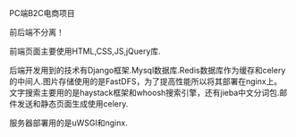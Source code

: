 PC端B2C电商项目

前后端不分离！

前端页面主要使用HTML,CSS,JS,jQuery库.

后端开发用到的技术有Django框架.Mysql数据库.Redis数据库作为缓存和celery的中间人.图片存储使用的是FastDFS，为了提高性能所以将其部署在nginx上。 文字搜索主要用的是haystack框架和whoosh搜索引擎，还有jieba中文分词包.邮件发送和静态页面生成使用celery.

服务器部署用的是uWSGI和nginx.
